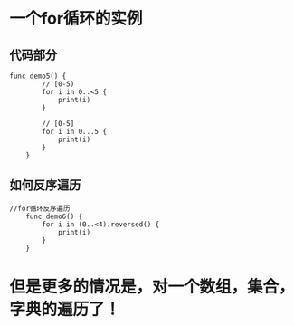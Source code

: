 # 一个for循环的实例

## 代码部分

```
func demo5() {
        // [0-5)
        for i in 0..<5 {
            print(i)
        }

        // [0-5]
        for i in 0...5 {
            print(i)
        }
    }
```

## 如何反序遍历

```
//for循环反序遍历
    func demo6() {
        for i in (0..<4).reversed() {
            print(i)
        }
    }
```

# 但是更多的情况是，对一个数组，集合，字典的遍历了！

# 



